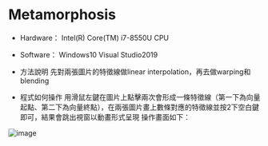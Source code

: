 # Metamorphosis

* Hardware：
Intel(R) Core(TM) i7-8550U CPU

* Software：
Windows10
Visual Studio2019

* 方法說明
先對兩張圖片的特徵線做linear interpolation，再去做warping和blending

* 程式如何操作
用滑鼠左鍵在圖片上點擊兩次會形成一條特徵線（第一下為向量起點、第二下為向量終點），在兩張圖片畫上數條對應的特徵線並按2下空白鍵即可，結果會跳出視窗以動畫形式呈現
操作畫面如下：

 ![image](https://user-images.githubusercontent.com/58549322/163352504-996f3fce-0fa1-4147-95ba-bfa0f287ab5b.png)
